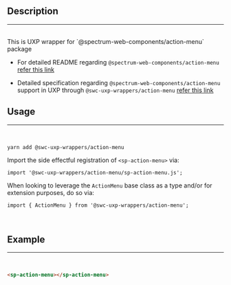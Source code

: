 ## Description

---

<br />
This is UXP wrapper for `@spectrum-web-components/action-menu` package 
<br />

-   For detailed README regarding `@spectrum-web-components/action-menu` [refer this link](https://www.npmjs.com/package/@spectrum-web-components/action-menu/v/0.39.0)

-   Detailed specification regarding `@spectrum-web-components/action-menu` support in UXP through `@swc-uxp-wrappers/action-menu` [refer this link](https://developer.adobe.com/photoshop/uxp/2022/uxp-api/reference-spectrum/swc/)

## Usage

---

<br />

```
yarn add @swc-uxp-wrappers/action-menu
```

Import the side effectful registration of `<sp-action-menu>` via:

```
import '@swc-uxp-wrappers/action-menu/sp-action-menu.js';
```

When looking to leverage the `ActionMenu` base class as a type and/or for extension purposes, do so via:

```
import { ActionMenu } from '@swc-uxp-wrappers/action-menu';
```

<br />

## Example

---

<br />

```html
<sp-action-menu></sp-action-menu>
```
